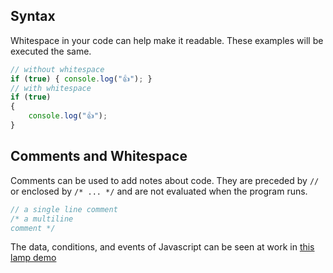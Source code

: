 

## Syntax

Whitespace in your code can help make it readable. These examples will be executed the same.

```js
// without whitespace
if (true) { console.log("👍"); }
// with whitespace
if (true)
{
    console.log("👍");
}
```


## Comments and Whitespace

Comments can be used to add notes about code. They are preceded by `//` or enclosed by `/* ... */` and are not evaluated when the program runs.


```js
// a single line comment
/* a multiline
comment */
```







<!-- You can convert the type using Number('3.14') -->


The data, conditions, and events of Javascript can be seen at work in [this lamp demo](https://omundy.github.io/learn-javascript/1-1/demos/javascript-lamp/index.html)
